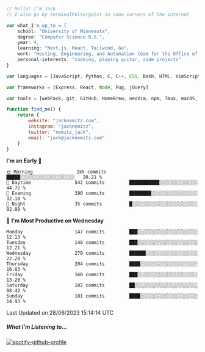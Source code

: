 ```javascript
// Hello! I'm Jack
// I also go by terminalPoltergeist in some corners of the internet

var what_I'm_up_to = {
    school: "University of Minnesota",
    degree: "Computer Science B.S.",
    year: 4,
    learning: "Next.js, React, Tailwind, Go",
    work: "Hosting, Engineering, and Automation team for the Office of Information Technology at UMN",
    personal-interests: "cooking, playing guitar, side projects"
}

var languages = [JavaScript, Python, C, C++, CSS, Bash, HTML, VimScript]

var frameworks = [Express, React, Node, Pug, jQuery]

var tools = [webPack, git, GitHub, HomeBrew, neoVim, npm, Tmux, macOS, Ubuntu, Docker, Nginx]

function find_me() {
    return {
        website: "jacknemitz.com",
        instagram: "jacknemitz",
        twitter: "nemitz_jack",
        email: "jack@jacknemitz.com"
    }
}
```

<!--START_SECTION:waka-->
**I'm an Early 🐤** 

```text
🌞 Morning                245 commits         █████░░░░░░░░░░░░░░░░░░░░   20.21 % 
🌆 Daytime                542 commits         ███████████░░░░░░░░░░░░░░   44.72 % 
🌃 Evening                390 commits         ████████░░░░░░░░░░░░░░░░░   32.18 % 
🌙 Night                  35 commits          █░░░░░░░░░░░░░░░░░░░░░░░░   02.89 % 
```
📅 **I'm Most Productive on Wednesday** 

```text
Monday                   147 commits         ███░░░░░░░░░░░░░░░░░░░░░░   12.13 % 
Tuesday                  148 commits         ███░░░░░░░░░░░░░░░░░░░░░░   12.21 % 
Wednesday                270 commits         ██████░░░░░░░░░░░░░░░░░░░   22.28 % 
Thursday                 204 commits         ████░░░░░░░░░░░░░░░░░░░░░   16.83 % 
Friday                   160 commits         ███░░░░░░░░░░░░░░░░░░░░░░   13.20 % 
Saturday                 102 commits         ██░░░░░░░░░░░░░░░░░░░░░░░   08.42 % 
Sunday                   181 commits         ████░░░░░░░░░░░░░░░░░░░░░   14.93 % 
```



 Last Updated on 28/06/2023 15:14:14 UTC
<!--END_SECTION:waka-->

##### What I'm Listening to...

[![spotify-github-profile](https://spotify-github-profile.vercel.app/api/view?uid=jack.nemitz&cover_image=true&show_offline=true&bar_color=53b14f&bar_color_cover=false&background_color=121212FF)](https://spotify-github-profile.vercel.app/api/view?uid=jack.nemitz&redirect=true)

